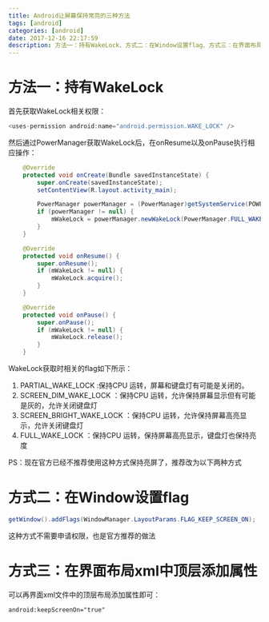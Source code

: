 ```yaml
---
title: Android让屏幕保持常亮的三种方法
tags: [android]
categories: [android]
date: 2017-12-16 22:17:59
description: 方法一：持有WakeLock、方式二：在Window设置flag、方式三：在界面布局xml中顶层添加属性
---
```


# 方法一：持有WakeLock

首先获取WakeLock相关权限：

```java
<uses-permission android:name="android.permission.WAKE_LOCK" />
```


然后通过PowerManager获取WakeLock后，在onResume以及onPause执行相应操作：

```java
    @Override
    protected void onCreate(Bundle savedInstanceState) {
        super.onCreate(savedInstanceState);
        setContentView(R.layout.activity_main);

        PowerManager powerManager = (PowerManager)getSystemService(POWER_SERVICE);
        if (powerManager != null) {
            mWakeLock = powerManager.newWakeLock(PowerManager.FULL_WAKE_LOCK, "WakeLock");
        }
    }

    @Override
    protected void onResume() {
        super.onResume();
        if (mWakeLock != null) {
            mWakeLock.acquire();
        }
    }

    @Override
    protected void onPause() {
        super.onPause();
        if (mWakeLock != null) {
            mWakeLock.release();
        }
    }

```


WakeLock获取时相关的flag如下所示：

1. PARTIAL_WAKE_LOCK :保持CPU 运转，屏幕和键盘灯有可能是关闭的。
2. SCREEN_DIM_WAKE_LOCK ：保持CPU 运转，允许保持屏幕显示但有可能是灰的，允许关闭键盘灯
3. SCREEN_BRIGHT_WAKE_LOCK ：保持CPU 运转，允许保持屏幕高亮显示，允许关闭键盘灯
4. FULL_WAKE_LOCK ：保持CPU 运转，保持屏幕高亮显示，键盘灯也保持亮度

PS：现在官方已经不推荐使用这种方式保持亮屏了，推荐改为以下两种方式



# 方式二：在Window设置flag




```java
getWindow().addFlags(WindowManager.LayoutParams.FLAG_KEEP_SCREEN_ON);
```


这种方式不需要申请权限，也是官方推荐的做法


# 方式三：在界面布局xml中顶层添加属性


可以再界面xml文件中的顶层布局添加属性即可：

```html
android:keepScreenOn="true"
```




